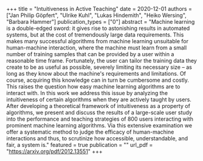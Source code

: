 +++
title = "Intuitiveness in Active Teaching"
date = 2020-12-01
authors = ["Jan Philip Göpfert", "Ulrike Kuhl", "Lukas Hindemith", "Heiko Wersing", "Barbara Hammer"]
publication_types = ["0"]
abstract = "Machine learning is a double-edged sword: it gives rise to astonishing results in automated systems, but at the cost of tremendously large data requirements. This makes many successful algorithms from machine learning unsuitable for human-machine interaction, where the machine must learn from a small number of training samples that can be provided by a user within a reasonable time frame. Fortunately, the user can tailor the training data they create to be as useful as possible, severely limiting its necessary size – as long as they know about the machine's requirements and limitations. Of course, acquiring this knowledge can in turn be cumbersome and costly. This raises the question how easy machine learning algorithms are to interact with. In this work we address this issue by analyzing the intuitiveness of certain algorithms when they are actively taught by users. After developing a theoretical framework of intuitiveness as a property of algorithms, we present and discuss the results of a large-scale user study into the performance and teaching strategies of 800 users interacting with prominent machine learning algorithms. Via this extensive examination we offer a systematic method to judge the efficacy of human-machine interactions and thus, to scrutinize how accessible, understandable, and fair, a system is."
featured = true
publication = ""
url_pdf = "https://arxiv.org/pdf/2012.13551"
+++

